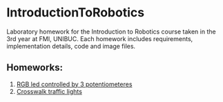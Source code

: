 # IntroductionToRobotics

Laboratory homework for the Introduction to Robotics course taken in the 3rd year at FMI, UNIBUC. Each homework includes requirements, implementation details, code and image files.

## Homeworks:
  1. [RGB led controlled by 3 potentiometeres](Homework1)
  2. [Crosswalk traffic lights](Homework2)

